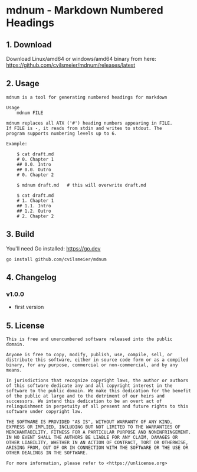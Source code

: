 
# mdnum - Markdown Numbered Headings


## 1. Download

Download Linux/amd64 or windows/amd64 binary from here:
https://github.com/cvilsmeier/mdnum/releases/latest


## 2. Usage

~~~
mdnum is a tool for generating numbered headings for markdown

Usage
    mdnum FILE

mdnum replaces all ATX ('#') heading numbers appearing in FILE. 
If FILE is -, it reads from stdin and writes to stdout. The
program supports numbering levels up to 6. 

Example:

    $ cat draft.md
    # 0. Chapter 1
    ## 0.0. Intro
    ## 0.0. Outro
    # 0. Chapter 2

    $ mdnum draft.md   # this will overwrite draft.md

    $ cat draft.md
    # 1. Chapter 1
    ## 1.1. Intro
    ## 1.2. Outro
    # 2. Chapter 2
~~~


## 3. Build

You'll need Go installed: https://go.dev

~~~
go install github.com/cvilsmeier/mdnum
~~~



## 4. Changelog


### v1.0.0

- first version




## 5. License

~~~
This is free and unencumbered software released into the public domain.

Anyone is free to copy, modify, publish, use, compile, sell, or
distribute this software, either in source code form or as a compiled
binary, for any purpose, commercial or non-commercial, and by any
means.

In jurisdictions that recognize copyright laws, the author or authors
of this software dedicate any and all copyright interest in the
software to the public domain. We make this dedication for the benefit
of the public at large and to the detriment of our heirs and
successors. We intend this dedication to be an overt act of
relinquishment in perpetuity of all present and future rights to this
software under copyright law.

THE SOFTWARE IS PROVIDED "AS IS", WITHOUT WARRANTY OF ANY KIND,
EXPRESS OR IMPLIED, INCLUDING BUT NOT LIMITED TO THE WARRANTIES OF
MERCHANTABILITY, FITNESS FOR A PARTICULAR PURPOSE AND NONINFRINGEMENT.
IN NO EVENT SHALL THE AUTHORS BE LIABLE FOR ANY CLAIM, DAMAGES OR
OTHER LIABILITY, WHETHER IN AN ACTION OF CONTRACT, TORT OR OTHERWISE,
ARISING FROM, OUT OF OR IN CONNECTION WITH THE SOFTWARE OR THE USE OR
OTHER DEALINGS IN THE SOFTWARE.

For more information, please refer to <https://unlicense.org>
~~~
